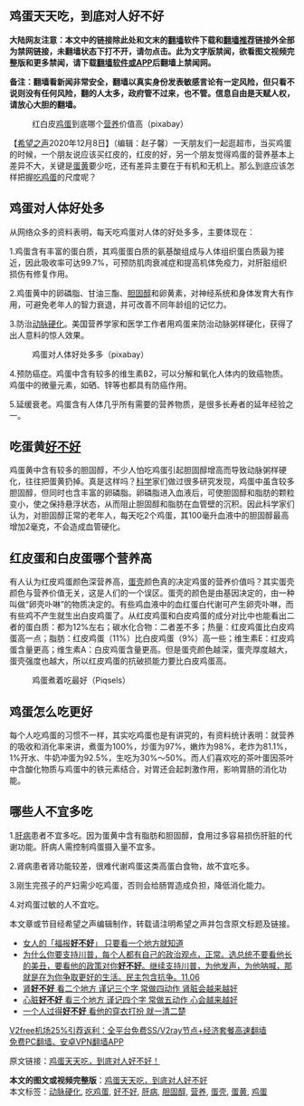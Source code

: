  <h2>鸡蛋天天吃，到底对人好不好</h2> <p class="notice"><b>大陆网友注意：本文中的链接除此处和文末的<a href="https://github.com/bannedbook/fanqiang" >翻墙</a>软件下载和<a href="https://github.com/killgcd/justmysocks/blob/master/README.md">翻墙推荐</a>链接外全部为禁网链接，未翻墙状态下打不开，请勿点击。此为文字版禁闻，欲看图文视频完整版和更多禁闻，请下载<a href="https://github.com/bannedbook/fanqiang">翻墙软件或APP</a>后翻墙上禁闻网。</p><p>备注：翻墙看新闻非常安全，翻墙以真实身份发表敏感言论有一定风险，但只看不说则没有任何风险，翻的人太多，政府管不过来，也不管。信息自由是天赋人权，请放心大胆的翻墙。</b></p>  <div class="entry"> <figure><figcaption>红白皮<a href="https://www.bannedbook.org/bnews/tag/%e9%b8%a1%e8%9b%8b/" class="st_tag internal_tag" rel="tag" title="标签 鸡蛋 下的日志">鸡蛋</a>到底哪个<a href="https://www.bannedbook.org/bnews/tag/%E8%90%A5%E5%85%BB/" class="st_tag internal_tag" rel="tag" title="标签 营养 下的日志">营养</a>价值高（pixabay）</figcaption></figure> <p>【<span class='wp_keywordlink_affiliate'><a href="https://www.soundofhope.org" title="希望之声" target="_blank">希望之声</a></span>2020年12月8日】（编辑：赵子馨）一天朋友们一起逛超市，当买鸡蛋的时候，一个朋友说应该买红皮的，红皮的好，另一个朋友觉得鸡蛋的营养基本上差异不大，关键是<a href="https://www.bannedbook.org/bnews/tag/%E8%9B%8B%E9%BB%84/" class="st_tag internal_tag" rel="tag" title="标签 蛋黄 下的日志">蛋黄</a>要少吃，还有差异主要在于有机和无机上。那么到底应该怎样把握<a href="https://www.bannedbook.org/bnews/tag/%e5%90%83%e9%b8%a1%e8%9b%8b/" class="st_tag internal_tag" rel="tag" title="标签 吃鸡蛋 下的日志">吃鸡蛋</a>的尺度呢？</p> <h2><strong>鸡蛋对人体好处多</strong></h2> <p>从网络众多的资料表明，每天吃鸡蛋对人体的好处多多，主要体现在：</p> <p>1.鸡蛋含有丰富的蛋白质，其鸡蛋蛋白质的氨基酸组成与人体组织蛋白质最为接近，因此吸收率可达99.7%，可预防肌肉衰减症和提高机体免疫力，对肝脏组织损伤有修复作用。</p> <p>2.鸡蛋黄中的卵磷脂、甘油三酯、<a href="https://www.bannedbook.org/bnews/tag/%e8%83%86%e5%9b%ba%e9%86%87/" class="st_tag internal_tag" rel="tag" title="标签 胆固醇 下的日志">胆固醇</a>和卵黄素，对神经系统和身体发育大有作用，可避免老年人的智力衰退，并可改善不同年龄组的记忆力。</p>  <p>3.防治<a href="https://www.bannedbook.org/bnews/tag/%e5%8a%a8%e8%84%89%e7%a1%ac%e5%8c%96/" class="st_tag internal_tag" rel="tag" title="标签 动脉硬化 下的日志">动脉硬化</a>。美国营养学家和医学工作者用鸡蛋来防治动脉粥样硬化，获得了出人意料的惊人效果。</p> <figure><figcaption>鸡蛋对人体好处多多（pixabay）</figcaption></figure> <p>4.预防癌症。鸡蛋中含有较多的维生素B2，可以分解和氧化人体内的致癌物质。鸡蛋中的微量元素，如硒、锌等也都具有防癌作用。</p> <p>5.延缓衰老。鸡蛋含有人体几乎所有需要的营养物质，是很多长寿者的延年经验之一。</p> <h2><strong>吃蛋黄<a href="https://www.bannedbook.org/bnews/tag/%E5%A5%BD%E4%B8%8D%E5%A5%BD/" class="st_tag internal_tag" rel="tag" title="标签 好不好 下的日志">好不好</a></strong></h2> <p>鸡蛋黄中含有较多的胆固醇，不少人怕吃鸡蛋引起胆固醇增高而导致动脉粥样硬化，往往把蛋黄扔掉。真是这样吗？<span class='wp_keywordlink'><a href="https://www.bannedbook.org/forum11/topic309.html" title="禁片：“科学”的棍子" target="_blank">科学</a></span>家们做过很多研究发现，鸡蛋中虽含较多胆固醇，但同时也含丰富的卵磷脂。卵磷脂进入血液后，可使胆固醇和脂肪的颗粒变小，使之保持悬浮状态，从而阻止胆固醇和脂肪在血管壁的沉积。因此科学家们认为，对胆固醇正常的老年人，每天吃2个鸡蛋，其100毫升血液中的胆固醇最高增加2毫克，不会造成血管硬化。</p>  <h2><strong>红皮蛋和白皮蛋哪个营养高</strong></h2> <p>有人认为红皮鸡蛋颜色深营养高，<a href="https://www.bannedbook.org/bnews/tag/%E8%9B%8B%E5%A3%B3/" class="st_tag internal_tag" rel="tag" title="标签 蛋壳 下的日志">蛋壳</a>颜色真的决定鸡蛋的营养价值吗？其实蛋壳颜色与营养价值无关，这是人们的一个误区。蛋壳的颜色是由基因决定的，由一种叫做“卵壳卟啉”的物质决定的。有些鸡血液中的血红蛋白代谢可产生卵壳卟啉，而有些鸡不产生就生出白皮鸡蛋了。从红皮鸡蛋和白皮鸡蛋的成分对比中也能看出二者的蛋白质：都为12%左右；碳水化合物：二者差不多；热量：红皮鸡蛋比白皮鸡蛋高一点；脂肪：红皮鸡蛋（11%）比白皮鸡蛋（9%）高一些；维生素E：红皮鸡蛋含量更高；维生素A：白皮鸡蛋含量更高。但是蛋壳颜色越深，蛋壳厚度越大，蛋壳强度也越大，所以红皮鸡蛋的抗破损能力要比白皮鸡蛋高。</p> <figure><figcaption>鸡蛋煮着吃最好（Piqsels）</figcaption></figure> <h2><strong>鸡蛋怎么吃更好</strong></h2> <p>每个人吃鸡蛋的习惯不一样，其实吃鸡蛋也是有讲究的，有资料统计表明：就营养的吸收和消化率来讲，煮蛋为100%，炒蛋为97%，嫩炸为98%，老炸为81.1%，1%开水、牛奶冲蛋为92.5%，生吃为30%～50%。而人们喜欢吃的茶叶蛋因茶叶中含酸化物质与鸡蛋中的铁元素结合，对胃还会起刺激作用，影响胃肠的消化功能。</p> <h2><strong>哪些人不宜多吃</strong></h2> <p>1.<a href="https://www.bannedbook.org/bnews/tag/%E8%82%9D%E7%97%85/" class="st_tag internal_tag" rel="tag" title="标签 肝病 下的日志">肝病</a>患者不宜多吃。因为蛋黄中含有脂肪和胆固醇，食用过多容易损伤肝脏的代谢功能。肝病人需控制鸡蛋摄入量不宜多。</p> <p>2.肾病患者肾功能较差，很难代谢鸡蛋这类高蛋白食物，故不宜吃多。</p>  <p>3.刚生完孩子的产妇需少吃鸡蛋，否则会给肠胃造成负担，降低消化能力。</p> <p>4.对鸡蛋过敏的人不宜吃。</p> <p>本文章或节目经希望之声编辑制作，转载请注明希望之声并包含原文标题及链接。</p> <ul class='op-related-articles' title='相关阅读'> <li><a href='https://www.bannedbook.org/bnews/funmedia/20201127/1437868.html' target='_blank'>女人的「福报<b>好不好</b>」 只要看一个地方就知道</a></li> <li><a href='https://www.bannedbook.org/bnews/bannedvideo/20201106/1429342.html' target='_blank'>为什么你要支持川普，每个人都有自己的政治观点，正常。选总统不要看他长的美丑，要看他的政策对你<b>好不好</b>。继续支持川普，为他发声，为他呐喊，那就是在为你争取更好的生活。民主包含抗争。11.06</a></li> <li><a href='https://www.bannedbook.org/bnews/health/20201103/1424960.html' target='_blank'>肾<b>好不好</b> 看二个地方 谨记三个字 常做四动作 肾脏会越来越好</a></li> <li><a href='https://www.bannedbook.org/bnews/health/20201029/1422268.html' target='_blank'>心脏<b>好不好</b> 看三个地方 谨记四个字 常做五动作 心会越来越好</a></li> <li><a href='https://www.bannedbook.org/bnews/lifebaike/20201013/1413003.html' target='_blank'>一个人过得<b>好不好</b> 看他的穿衣打扮 就一清二楚</a></li> </ul> <p class="texttj"> <a href="https://github.com/bannedbook/fanqiang/wiki/V2ray%E6%9C%BA%E5%9C%BA" target="_blank">V2free机场25%引荐返利：全平台免费SS/V2ray节点+经济套餐高速翻墙</a><br/> <a href="https://github.com/bannedbook/fanqiang/wiki/%E7%A6%81%E9%97%BB%E7%BD%91%E5%AE%89%E5%8D%93%E7%BF%BB%E5%A2%99%E6%96%B0%E9%97%BBAPP" target="_blank">免费PC翻墙、安卓VPN翻墙APP</a></p><p>原文链接：<a class="src_link"  href="https://www.soundofhope.org/post/451708" target="_blank">鸡蛋天天吃，到底对人好不好！</a></p> <a name='sharetosocial'></a>       <div><b>本文的图文或视频完整版</b>：<a href='https://www.bannedbook.org/bnews/comments/20201209/1444639.html'>鸡蛋天天吃，到底对人好不好</a></div>  </div><!--END ENTRY--> <div class="postfooter"> <div>本文标签：<a href="https://www.bannedbook.org/bnews/tag/%e5%8a%a8%e8%84%89%e7%a1%ac%e5%8c%96/" rel="tag">动脉硬化</a>, <a href="https://www.bannedbook.org/bnews/tag/%e5%90%83%e9%b8%a1%e8%9b%8b/" rel="tag">吃鸡蛋</a>, <a href="https://www.bannedbook.org/bnews/tag/%E5%A5%BD%E4%B8%8D%E5%A5%BD/" rel="tag">好不好</a>, <a href="https://www.bannedbook.org/bnews/tag/%E8%82%9D%E7%97%85/" rel="tag">肝病</a>, <a href="https://www.bannedbook.org/bnews/tag/%e8%83%86%e5%9b%ba%e9%86%87/" rel="tag">胆固醇</a>, <a href="https://www.bannedbook.org/bnews/tag/%E8%90%A5%E5%85%BB/" rel="tag">营养</a>, <a href="https://www.bannedbook.org/bnews/tag/%E8%9B%8B%E5%A3%B3/" rel="tag">蛋壳</a>, <a href="https://www.bannedbook.org/bnews/tag/%E8%9B%8B%E9%BB%84/" rel="tag">蛋黄</a>, <a href="https://www.bannedbook.org/bnews/tag/%e9%b8%a1%e8%9b%8b/" rel="tag">鸡蛋</a></div>  </div><!--END POSTFOOTER--> 